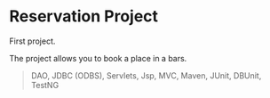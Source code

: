 # Reservation Project
First project.

The project allows you to book a place in a bars.


 > DAO, JDBC (ODBS), Servlets, Jsp, MVC, Maven, JUnit, DBUnit, TestNG
